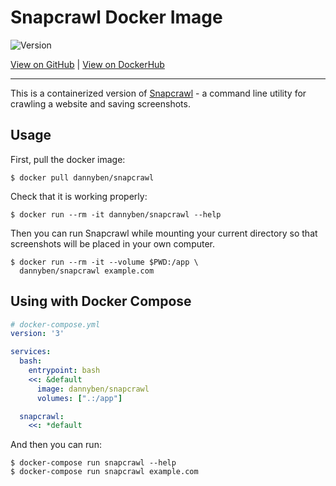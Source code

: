 Snapcrawl Docker Image
==================================================

![Version](https://img.shields.io/badge/version-0.4.1-blue.svg)

[View on GitHub][2] | [View on DockerHub][3]

---

This is a containerized version of [Snapcrawl][1] - a command line utility
for crawling a website and saving screenshots.

Usage
--------------------------------------------------

First, pull the docker image:

    $ docker pull dannyben/snapcrawl

Check that it is working properly:

    $ docker run --rm -it dannyben/snapcrawl --help

Then you can run Snapcrawl while mounting your current directory so that 
screenshots will be placed in your own computer.

    $ docker run --rm -it --volume $PWD:/app \
      dannyben/snapcrawl example.com


Using with Docker Compose
--------------------------------------------------

```yaml
# docker-compose.yml
version: '3'

services:
  bash:
    entrypoint: bash
    <<: &default
      image: dannyben/snapcrawl
      volumes: [".:/app"]

  snapcrawl:
    <<: *default
```

And then you can run:

```
$ docker-compose run snapcrawl --help
$ docker-compose run snapcrawl example.com
```



[1]: https://github.com/dannyben/snapcrawl
[2]: https://github.com/DannyBen/docker-snapcrawl
[3]: https://hub.docker.com/r/dannyben/snapcrawl
